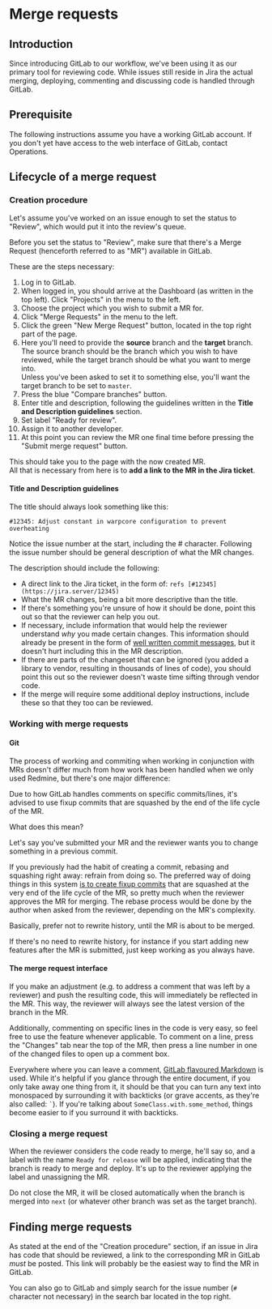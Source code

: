 # Merge requests
## Introduction
Since introducing GitLab to our workflow, we've been using it as our primary
tool for reviewing code. 
While issues still reside in Jira the actual merging, deploying, commenting
and discussing code is handled through GitLab.

## Prerequisite
The following instructions assume you have a working GitLab account. If you
don't yet have access to the web interface of GitLab, contact Operations.

## Lifecycle of a merge request
### Creation procedure
Let's assume you've worked on an issue enough to set the status to "Review",
which would put it into the review's queue.

Before you set the status to "Review", make sure that there's a Merge Request
(henceforth referred to as "MR") available in GitLab.

These are the steps necessary:

1. Log in to GitLab.
2. When logged in, you should arrive at the Dashboard (as written in the top
   left). Click "Projects" in the menu to the left.
3. Choose the project which you wish to submit a MR for.
4. Click "Merge Requests" in the menu to the left.
5. Click the green "New Merge Request" button, located in the top right part of
   the page.
6. Here you'll need to provide the **source** branch and the **target** branch.
   The source branch should be the branch which you wish to have reviewed, while
   the target branch should be what you want to merge into.  
   Unless you've been asked to set it to something else, you'll want the target
   branch to be set to `master`.
7. Press the blue "Compare branches" button.
8. Enter title and description, following the guidelines written in the
   **Title and Description guidelines** section.  
9. Set label "Ready for review".  
10. Assign it to another developer.
9. At this point you can review the MR one final time before pressing the
   "Submit merge request" button.

This should take you to the page with the now created MR.  
All that is necessary from here is to **add a link to the MR in the Jira ticket**.

#### Title and Description guidelines
The title should always look something like this:

    #12345: Adjust constant in warpcore configuration to prevent overheating

Notice the issue number at the start, including the # character.
Following the issue number should be general description of what the MR changes.

The description should include the following:

* A direct link to the Jira ticket, in the form of: `refs [#12345](https://jira.server/12345)`
* What the MR changes, being a bit more descriptive than the title.
* If there's something you're unsure of how it should be done, point this out so
  that the reviewer can help you out.
* If necessary, include information that would help the reviewer understand
  *why* you made certain changes. This information should already be present in
  the form of [well written commit messages](../../style/git), but it doesn't
  hurt including this in the MR description.
* If there are parts of the changeset that can be ignored (you added a library
  to vendor, resulting in thousands of lines of code), you should point this out
  so the reviewer doesn't waste time sifting through vendor code.
* If the merge will require some additional deploy instructions, include these
  so that they too can be reviewed.


### Working with merge requests
#### Git
The process of working and commiting when working in conjunction with MRs
doesn't differ much from how work has been handled when we only used Redmine,
but there's one major difference:

Due to how GitLab handles comments on specific commits/lines, it's advised to
use fixup commits that are squashed by the end of the life cycle of the MR.

What does this mean?

Let's say you've submitted your MR and the reviewer wants you to change
something in a previous commit.

If you previously had the habit of creating
a commit, rebasing and squashing right away: refrain from doing so. The
preferred way of doing things in this system [is to create fixup commits][fixup]
that are squashed at the very end of the life cycle of the MR, so pretty much
when the reviewer approves the MR for merging.
The rebase process would be done by the author when asked from the reviewer, depending
on the MR's complexity.

  [fixup]: http://fle.github.io/git-tip-keep-your-branch-clean-with-fixup-and-autosquash.html

Basically, prefer not to rewrite history, until the MR is about to be merged.

If there's no need to rewrite history, for instance if you start adding new
features after the MR is submitted, just keep working as you always have.

#### The merge request interface
If you make an adjustment (e.g. to address a comment that was left by
a reviewer) and push the resulting code, this will immediately be reflected in
the MR. This way, the reviewer will always see the latest version of the branch
in the MR.

Additionally, commenting on specific lines in the code is very easy, so feel
free to use the feature whenever applicable. To comment on a line, press the
"Changes" tab near the top of the MR, then press a line number in one of the
changed files to open up a comment box.

Everywhere where you can leave a comment, [GitLab flavoured Markdown][GFMD] is
used. While it's helpful if you glance through the entire document, if you only
take away one thing from it, it should be that you can turn any text into
monospaced by surrounding it with backticks (or grave accents, as they're also
called: `` ` ``). If you're talking about `SomeClass.with.some_method`, things
become easier to if you surround it with backticks.

  [GFMD]: http://doc.gitlab.com/ce/markdown/markdown.html

### Closing a merge request
When the reviewer considers the code ready to merge, he'll say so, and a label
with the name `Ready for release` will be applied, indicating that the branch is
ready to merge and deploy.
It's up to the reviewer applying the label and unassigning the MR.

Do not close the MR, it will be closed automatically when the branch is merged
into `next` (or whatever other branch was set as the target branch).

## Finding merge requests
As stated at the end of the "Creation procedure" section, if an issue in
Jira has code that should be reviewed, a link to the corresponding MR in
GitLab *must* be posted. This link will probably be the easiest way to find the
MR in GitLab.

You can also go to GitLab and simply search for the issue number (`#` character
not necessary) in the search bar located in the top right.
